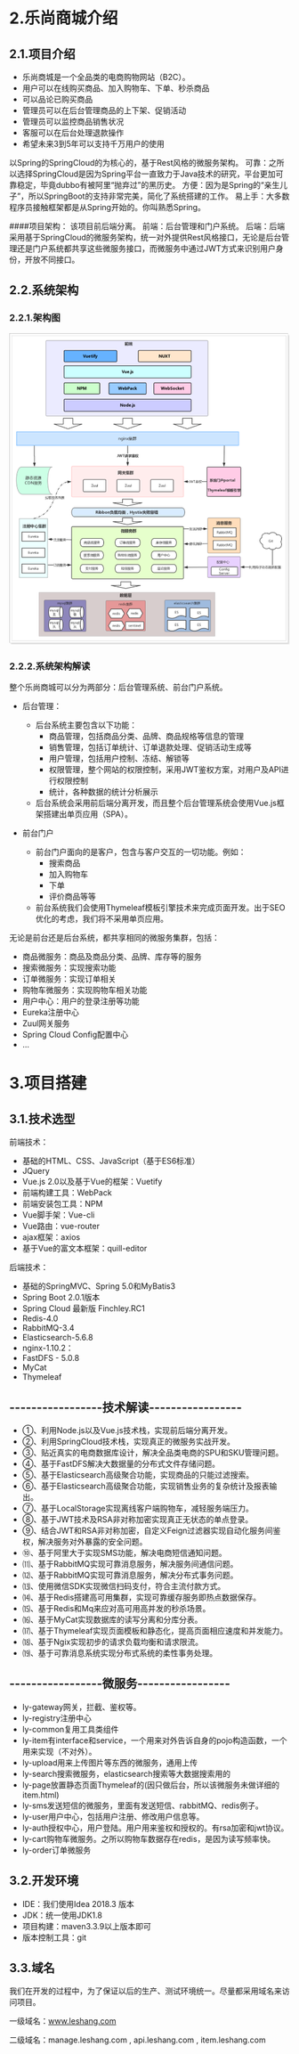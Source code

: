 
# 2.乐尚商城介绍

## 2.1.项目介绍

- 乐尚商城是一个全品类的电商购物网站（B2C）。
- 用户可以在线购买商品、加入购物车、下单、秒杀商品
- 可以品论已购买商品
- 管理员可以在后台管理商品的上下架、促销活动
- 管理员可以监控商品销售状况
- 客服可以在后台处理退款操作
- 希望未来3到5年可以支持千万用户的使用

以Spring的SpringCloud的为核心的，基于Rest风格的微服务架构。
可靠：之所以选择SpringCloud是因为Spring平台一直致力于Java技术的研究，平台更加可靠稳定，毕竟dubbo有被阿里“抛弃过”的黑历史。
方便：因为是Spring的“亲生儿子”，所以SpringBoot的支持非常完美，简化了系统搭建的工作。
易上手：大多数程序员接触框架都是从Spring开始的。你叫熟悉Spring。

####项目架构： 该项目前后端分离。
前端：后台管理和门户系统。
后端：后端采用基于SpringCloud的微服务架构，统一对外提供Rest风格接口，无论是后台管理还是门户系统都共享这些微服务接口，而微服务中通过JWT方式来识别用户身份，开放不同接口。

## 2.2.系统架构

### 2.2.1.架构图

![1525703759035](1525703759035.png)



### 2.2.2.系统架构解读

整个乐尚商城可以分为两部分：后台管理系统、前台门户系统。

- 后台管理：

  - 后台系统主要包含以下功能：
    - 商品管理，包括商品分类、品牌、商品规格等信息的管理
    - 销售管理，包括订单统计、订单退款处理、促销活动生成等
    - 用户管理，包括用户控制、冻结、解锁等
    - 权限管理，整个网站的权限控制，采用JWT鉴权方案，对用户及API进行权限控制
    - 统计，各种数据的统计分析展示
  - 后台系统会采用前后端分离开发，而且整个后台管理系统会使用Vue.js框架搭建出单页应用（SPA）。


- 前台门户

  - 前台门户面向的是客户，包含与客户交互的一切功能。例如：
    - 搜索商品
    - 加入购物车
    - 下单
    - 评价商品等等
  - 前台系统我们会使用Thymeleaf模板引擎技术来完成页面开发。出于SEO优化的考虑，我们将不采用单页应用。




无论是前台还是后台系统，都共享相同的微服务集群，包括：

- 商品微服务：商品及商品分类、品牌、库存等的服务
- 搜索微服务：实现搜索功能
- 订单微服务：实现订单相关
- 购物车微服务：实现购物车相关功能
- 用户中心：用户的登录注册等功能
- Eureka注册中心
- Zuul网关服务
- Spring Cloud Config配置中心
- ...





# 3.项目搭建

## 3.1.技术选型

前端技术：

- 基础的HTML、CSS、JavaScript（基于ES6标准）
- JQuery
- Vue.js 2.0以及基于Vue的框架：Vuetify
- 前端构建工具：WebPack
- 前端安装包工具：NPM
- Vue脚手架：Vue-cli
- Vue路由：vue-router
- ajax框架：axios
- 基于Vue的富文本框架：quill-editor

后端技术：

- 基础的SpringMVC、Spring 5.0和MyBatis3
- Spring Boot 2.0.1版本
- Spring Cloud 最新版 Finchley.RC1
- Redis-4.0
- RabbitMQ-3.4
- Elasticsearch-5.6.8
- nginx-1.10.2：
- FastDFS - 5.0.8
- MyCat
- Thymeleaf


## -----------------技术解读-----------------

- ①、利用Node.js以及Vue.js技术栈，实现前后端分离开发。
- ②、利用SpringCloud技术栈，实现真正的微服务实战开发。
- ③、贴近真实的电商数据库设计，解决全品类电商的SPU和SKU管理问题。
- ④、基于FastDFS解决大数据量的分布式文件存储问题。
- ⑤、基于Elasticsearch高级聚合功能，实现商品的只能过滤搜索。
- ⑥、基于Elasticsearch高级聚合功能，实现销售业务的复杂统计及报表输出。
- ⑦、基于LocalStorage实现离线客户端购物车，减轻服务端压力。
- ⑧、基于JWT技术及RSA非对称加密实现真正无状态的单点登录。
- ⑨、结合JWT和RSA非对称加密，自定义Feign过滤器实现自动化服务间鉴权，解决服务对外暴露的安全问题。
- ⑩、基于阿里大于实现SMS功能，解决电商短信通知问题。
- ⑾、基于RabbitMQ实现可靠消息服务，解决服务间通信问题。
- ⑿、基于RabbitMQ实现可靠消息服务，解决分布式事务问题。
- ⒀、使用微信SDK实现微信扫码支付，符合主流付款方式。
- ⒁、基于Redis搭建高可用集群，实现可靠缓存服务即热点数据保存。
- ⒂、基于Redis和Mq来应对高可用高并发的秒杀场景。
- ⒃、基于MyCat实现数据库的读写分离和分库分表。
- ⒄、基于Thymeleaf实现页面模板和静态化，提高页面相应速度和并发能力。
- ⒅、基于Ngix实现初步的请求负载均衡和请求限流。
- ⒆、基于可靠消息系统实现分布式系统的柔性事务处理。


## -----------------微服务-----------------

- ly-gateway网关，拦截、鉴权等。
- ly-registry注册中心
- ly-common复用工具类组件
- ly-item有interface和service，一个用来对外告诉自身的pojo构造函数，一个用来实现（不对外）。
- ly-upload用来上传图片等东西的微服务，通用上传
- ly-search搜索微服务，elasticsearch搜索等大数据搜索用的
- ly-page放置静态页面Thymeleaf的(因只做后台，所以该微服务未做详细的item.html)
- ly-sms发送短信的微服务，里面有发送短信、rabbitMQ、redis例子。
- ly-user用户中心，包括用户注册、修改用户信息等。
- ly-auth授权中心，用户登陆。用户用来鉴权和授权的。有rsa加密和jwt协议。
- ly-cart购物车微服务。之所以购物车数据存在redis，是因为读写频率快。
- ly-order订单微服务


## 3.2.开发环境


- IDE：我们使用Idea 2018.3 版本
- JDK：统一使用JDK1.8
- 项目构建：maven3.3.9以上版本即可
- 版本控制工具：git




## 3.3.域名

我们在开发的过程中，为了保证以后的生产、测试环境统一。尽量都采用域名来访问项目。

一级域名：www.leshang.com

二级域名：manage.leshang.com , api.leshang.com , item.leshang.com



